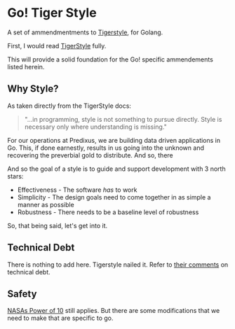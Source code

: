 # Go! Tiger Style

A set of ammendmentments to [Tigerstyle](https://github.com/tigerbeetle/tigerbeetle/blob/main/docs/TIGER_STYLE.md),
for Golang.

First, I would read [TigerStyle](https://github.com/tigerbeetle/tigerbeetle/blob/main/docs/TIGER_STYLE.md) fully.

This will provide a solid foundation for the Go! specific ammendements listed herein.

## Why Style?

As taken directly from the TigerStyle docs:

> "...in programming, style is not something to pursue directly. Style is necessary only where
> understanding is missing."

For our operations at Predixus, we are building data driven applications in Go. This, if done earnestly, results
in us going into the unknown and recovering the preverbial gold to distribute. And so, there

And so the goal of a style is to guide and support development with 3 north stars:

- Effectiveness - The software _has_ to work
- Simplicity - The design goals need to come together in as simple a manner as possible
- Robustness - There needs to be a baseline level of robustness

So, that being said, let's get into it.

## Technical Debt

There is nothing to add here. Tigerstyle nailed it. Refer to [their comments](https://github.com/tigerbeetle/tigerbeetle/blob/main/docs/TIGER_STYLE.md#technical-debt) on technical debt.

## Safety

[NASAs Power of 10](https://spinroot.com/gerard/pdf/P10.pdf) still applies. But there are some modifications
that we need to make that are specific to go.

